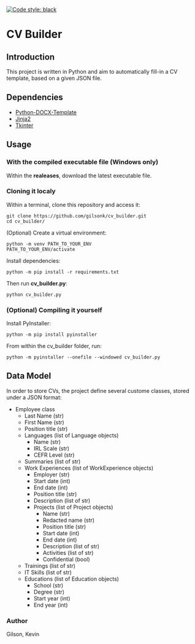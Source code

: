 [![Code style: black](https://img.shields.io/badge/code%20style-black-000000.svg)](https://github.com/psf/black)

# CV Builder

## Introduction
This project is written in Python and aim to automatically fill-in a CV template, based on a given JSON file.

## Dependencies
+ [Python-DOCX-Template](https://github.com/elapouya/python-docx-template)
+ [Jinja2](https://pypi.org/project/Jinja2/)
+ [Tkinter](https://docs.python.org/fr/3/library/tkinter.html)

## Usage
### With the compiled executable file (Windows only)
Within the **realeases**, download the latest executable file.

### Cloning it localy
Within a terminal, clone this repository and access it:

    git clone https://github.com/gilsonk/cv_builder.git
    cd cv_builder/

(Optional) Create a virtual environment:

    python -m venv PATH_TO_YOUR_ENV
    PATH_TO_YOUR_ENV/activate

Install dependencies:

    python -m pip install -r requirements.txt

Then run **cv_builder.py**:

    python cv_builder.py

### (Optional) Compiling it yourself
Install PyInstaller:

    python -m pip install pyinstaller

From within the cv_builder folder, run:

    python -m pyinstaller --onefile --windowed cv_builder.py

## Data Model
In order to store CVs, the project define several custome classes, stored under a JSON format:
+ Employee class
  + Last Name (str)
  + First Name (str)
  + Position title (str)
  + Languages (list of Language objects)
    + Name (str)
    + IRL Scale (str)
    + CEFR Level (str)
  + Summaries (list of str)
  + Work Experiences (list of WorkExperience objects)
    + Employer (str)
    + Start date (int)
    + End date (int)
    + Position title (str)
    + Description (list of str)
    + Projects (list of Project objects)
      + Name (str)
      + Redacted name (str)
      + Position title (str)
      + Start date (int)
      + End date (int)
      + Description (list of str)
      + Activities (list of str)
      + Confidential (bool)
  + Trainings (list of str)
  + IT Skills (list of str)
  + Educations (list of Education objects)
    + School (str)
    + Degree (str)
    + Start year (int)
    + End year (int)

### Author
Gilson, Kevin
